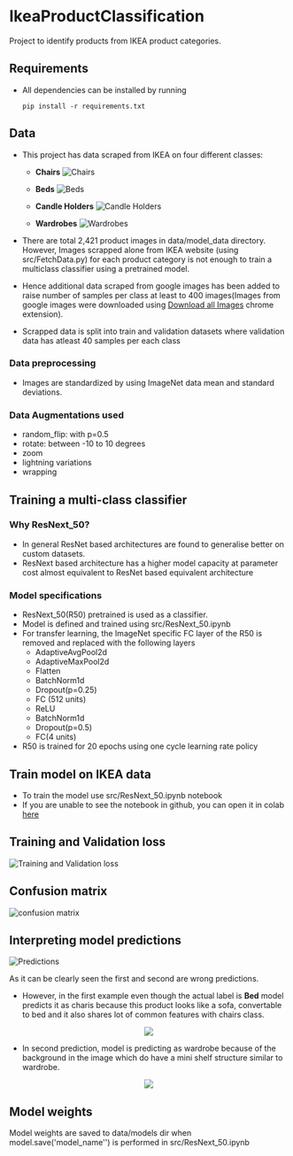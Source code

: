 # IkeaProductClassification
Project to identify products from IKEA product categories.

## Requirements
- All dependencies can be installed by running
    
     `pip install -r requirements.txt`

## Data

- This project has data scraped from IKEA on four different classes:

    - **Chairs**
    ![Chairs](https://i.imgur.com/Aa1D8ME.png)
    
    - **Beds**
    ![Beds](https://i.imgur.com/AayLhPC.png)
    
    - **Candle Holders**
    ![Candle Holders](https://i.imgur.com/MUkcW3a.png)
    
    - **Wardrobes**
    ![Wardrobes](https://i.imgur.com/OPx8SNS.png)


- There are total 2,421 product images in data/model_data directory. However,
Images scrapped alone from IKEA website (using src/FetchData.py) for each product category is 
not enough to train a multiclass classifier using a pretrained model.
- Hence additional data scraped from google images  has been added 
to raise number of samples per class at least to 400 images(Images from
google images were downloaded using [Download all Images](https://chrome.google.com/webstore/detail/download-all-images/nnffbdeachhbpfapjklmpnmjcgamcdmm?hl=en)
 chrome extension).
- Scrapped data is split into train and validation datasets where
validation data has atleast 40 samples per each class

### Data preprocessing
- Images are standardized by using ImageNet data mean and standard deviations.

### Data Augmentations used
- random_flip: with p=0.5
- rotate: between -10 to 10 degrees
- zoom
- lightning variations
- wrapping

## Training a multi-class classifier
### Why ResNext_50?
- In general ResNet based architectures are found to generalise better
on custom datasets.
- ResNext based architecture has a higher model capacity at parameter
cost almost equivalent to ResNet based equivalent architecture

### Model specifications
- ResNext_50(R50) pretrained is used as a classifier.
- Model is defined and trained using src/ResNext_50.ipynb
- For transfer learning, the ImageNet specific FC layer of the R50 is removed and replaced
with the following layers 
    - AdaptiveAvgPool2d
    - AdaptiveMaxPool2d
    - Flatten
    - BatchNorm1d
    - Dropout(p=0.25)
    - FC (512 units)
    - ReLU
    - BatchNorm1d
    - Dropout(p=0.5)
    - FC(4 units)
- R50 is trained for 20 epochs using one cycle learning rate policy

## Train model on IKEA data
- To train the model use src/ResNext_50.ipynb notebook
- If you are unable to see the notebook in github, you can open it in colab [here](https://colab.research.google.com/drive/1ehv7IZ46BqrZgVjZGvJdN9qad_RAVCHo)

## Training and Validation loss
![Training and Validation loss](https://i.imgur.com/8NPrwwM.png)

## Confusion matrix
![confusion matrix](https://i.imgur.com/iOg8h8v.png)

## Interpreting model predictions

![Predictions](https://i.imgur.com/1ZHuIbs.png)

As it can be clearly seen the first and second are wrong predictions. 
- However, in the first example even though the actual label is **Bed** model predicts it as charis
 because this product looks like a sofa, convertable to bed and it also shares lot of common 
 features with chairs class.

<p align="center"> 
<img src="https://i.imgur.com/tz6fen2.png">
</p>

- In second prediction, model is predicting as wardrobe because of the 
background in the image which do have a mini shelf structure similar to wardrobe.

<p align="center"> 
<img src="https://i.imgur.com/b1MdWma.png">
</p>


## Model weights
Model weights are saved to data/models dir when model.save('model_name'') is performed
in src/ResNext_50.ipynb

